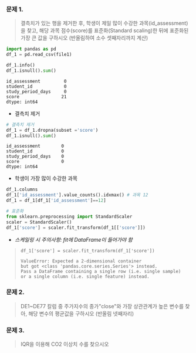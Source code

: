 ### 문제 1. 
> 결측치가 있는 행을 제거한 후, 학생이 제일 많이 수강한 과목(id_assessment)을 찾고,
> 해당 과목 점수(score)를 표준화(Standard scaling)한 뒤에 표준화된 가장 큰 값을 구하시오
> (반올림하여 소수 셋째자리까지 계산)

```python
import pandas as pd 
df_1 = pd.read_csv(file1)

df_1.info()
df_1.isnull().sum()
```
```
id_assessment         0
student_id            0
study_period_days     0
score                21
dtype: int64
```
* 결측치 제거
```python
# 결측치 제거 
df_1 = df_1.dropna(subset ='score')
df_1.isnull().sum()
```
```
id_assessment        0
student_id           0
study_period_days    0
score                0
dtype: int64
```
* 학생이 가장 많이 수강한 과목
```python
df_1.columns
df_1['id_assessment'].value_counts().idxmax() # 과목 12
df_1 = df_1[df_1['id_assessment']==12]

# 표준화
from sklearn.preprocessing import StandardScaler
scaler = StandardScaler()
df_1['score'] = scaler.fit_transform(df_1[['score']]) 
```
* *스케일링 시 주의사항: fit에 DataFrame이 들어가야 함*
> ```df_1['score'] = scaler.fit_transform(df_1['score']) ```
> ```
> ValueError: Expected a 2-dimensional container 
> but got <class 'pandas.core.series.Series'> instead. 
> Pass a DataFrame containing a single row (i.e. single sample) 
> or a single column (i.e. single feature) instead.
> ```

### 문제 2. 
> DE1~DE77 칼럼 중 주가지수의 종가"close"와 가장 상관관계가 높은 변수를 찾아, 해당 변수의 평균값을 구하시오
> (반올림 넷째자리)





### 문제 3. 
> IQR을 이용해 CO2 이상치 수를 찾으시오 
